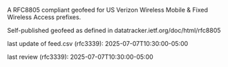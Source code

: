 

A RFC8805 compliant geofeed for US Verizon Wireless Mobile & Fixed Wireless Access prefixes.

Self-published geofeed as defined in datatracker.ietf.org/doc/html/rfc8805

last update of feed.csv (rfc3339): 2025-07-07T10:30:00-05:00

last review (rfc3339): 2025-07-07T10:30:00-05:00